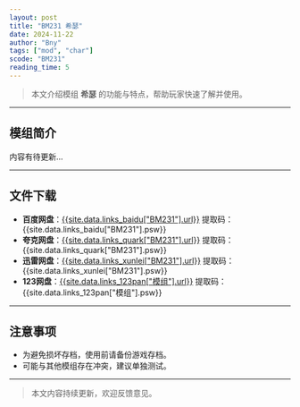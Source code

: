 ```yaml
---
layout: post
title: "BM231 希瑟"
date: 2024-11-22
author: "Bny"
tags: ["mod", "char"]
scode: "BM231"
reading_time: 5
---
```


> 本文介绍模组 **希瑟** 的功能与特点，帮助玩家快速了解并使用。

---

## 模组简介

内容有待更新...

---

## 文件下载
- **百度网盘**：[{{site.data.links_baidu["BM231"].url}}]({{site.data.links_baidu["BM231"].url}}) 提取码：{{site.data.links_baidu["BM231"].psw}}
- **夸克网盘**：[{{site.data.links_quark["BM231"].url}}]({{site.data.links_quark["BM231"].url}}) 提取码：{{site.data.links_quark["BM231"].psw}}
- **迅雷网盘**：[{{site.data.links_xunlei["BM231"].url}}]({{site.data.links_xunlei["BM231"].url}}) 提取码：{{site.data.links_xunlei["BM231"].psw}}
- **123网盘**：[{{site.data.links_123pan["模组"].url}}]({{site.data.links_123pan["模组"].url}}) 提取码：{{site.data.links_123pan["模组"].psw}}

---

## 注意事项
- 为避免损坏存档，使用前请备份游戏存档。
- 可能与其他模组存在冲突，建议单独测试。

---

> 本文内容持续更新，欢迎反馈意见。
